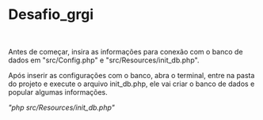 # Desafio_grgi

<br />

<p>Antes de começar, insira as informações para conexão com o banco de dados em "src/Config.php" e "src/Resources/init_db.php".</p>
<p>Após inserir as configurações com o banco, abra o terminal, entre na pasta do projeto e execute o arquivo init_db.php,
ele vai criar o banco de dados e popular algumas informações.</p>
<cite>"php src/Resources/init_db.php"</cite>
